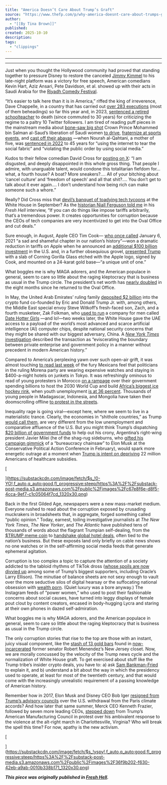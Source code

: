 ```yaml
---
title: "America Doesn’t Care About Trump’s Graft"
source: "https://www.thefp.com/p/why-america-doesnt-care-about-trumps-graft"
author:
  - "[[By Tina Brown]]"
published:
created: 2025-10-10
description:
tags:
  - "clippings"
---
```

---

---

Just when you thought the Hollywood community had proved that standing together to pressure Disney to restore the canceled [Jimmy Kimmel](https://www.thefp.com/p/jawboning-and-jimmy-kimmel-free-speech-censorship) to his late-night platform was a victory for free speech, American comedians Kevin Hart, Aziz Ansari, Pete Davidson, et al. showed up with their acts in Saudi Arabia for the [Riyadh Comedy Festival](https://www.thefp.com/p/can-you-tell-jokes-in-saudi-arabia).

“It’s easier to talk here than it is in America,” riffed the king of irreverence, Dave Chappelle, in a country that has carried out [over 283 executions](https://www.thenation.com/article/world/saudia-arabia-executions-dissent/#) (most of them beheadings) so far this year and, in 2023, [sentenced a retired schoolteacher](https://www.npr.org/2023/08/31/1196776390/saudi-arabia-man-death-sentence-tweets) to death (since commuted to 30 years) for criticizing the regime to a paltry 10 Twitter followers. I am tired of reading puff pieces in the mainstream media about [bone-saw big shot](https://www.nytimes.com/2021/02/26/us/politics/jamal-khashoggi-killing-cia-report.html) Crown Prince Mohammed bin Salman al-Saud’s liberation of Saudi women [to drive](https://www.csmonitor.com/World/Middle-East/2017/0927/Saudi-women-to-be-granted-driving-rights-in-2018), [fraternize at sports events](https://www.bbc.com/news/world-middle-east-41798481), and [cast off their abayas](https://www.dw.com/en/saudi-arabia-prince-says-women-should-decide-whether-to-wear-robes-face-veils/a-43043071) —when Nourah al-Qahtani, a mother of five, was [sentenced in 2022](https://dawnmena.org/saudi-arabia-government-sentences-woman-to-45-years-for-her-tweets/) to 45 years for “using the internet to tear the social fabric” and “violating the public order by using social media.”

Kudos to their fellow comedian David Cross for [posting on X](https://x.com/davidcrosss/status/1972766881103892618): “I am disgusted, and deeply disappointed in this whole gross thing. That people I admire, with unarguable talent, would condone this totalitarian fiefdom for... what, a fourth house? A boat? More sneakers?.... All of your bitching about ‘cancel culture’ and ‘freedom of speech’ and all that shit?.... You don’t get to talk about it ever again.... I don’t understand how being rich can make someone such a whore.”

Really? Did Cross miss that [devil’s banquet of toadying tech tycoons](https://www.wired.com/story/tech-ceos-donald-trump-white-house/#:~:text=At%20a%20White%20House%20dinner,to%20see%20on%20C%2DSPAN.) at the White House in September? As the [historian Niall Ferguson told me](https://www.thefp.com/p/niall-ferguson-and-tina-brown-discuss-our-gilded-age-fp-live) in his *Fresh Hell* interview, “If you can do things like impose tariffs arbitrarily, that’s a tremendous power. It creates opportunities for corruption because the CEOs of tech companies are very incentivized to get into the Oval Office and cut deals.”

Sure enough, in August, Apple CEO Tim Cook— [who once called](https://x.com/tim_cook/status/1346990215114551296) January 6, 2021 “a sad and shameful chapter in our nation’s history”—won a dramatic reduction in tariffs on Apple when he announced an [additional $100 billion investment](https://www.nytimes.com/2025/08/06/us/politics/trump-apple-investment.html) in the U.S. and, in a further obsequious grovel, [presented Trump](https://www.youtube.com/watch?v=j3Qbtgc9yQQ) with a slab of Corning Gorilla Glass etched with the Apple logo, signed by Cook, and mounted on a 24-karat gold base—“a unique unit of one.”

What boggles me is why MAGA adorers, and the American populace in general, seem to care so little about the raging kleptocracy that is business as usual in the Trump circle. The president’s net worth has [nearly doubled](https://finance.yahoo.com/news/trump-became-3b-richer-since-145725968.html) in the eight months since he returned to the Oval Office.

In May, the United Arab Emirates’ ruling family [deposited $2 billion](https://www.nytimes.com/2025/09/15/us/politics/trump-uae-chips-witkoff-world-liberty.html) into the crypto fund co-founded by Eric and Donald Trump Jr. with, among others, the Middle East special envoy Steve Witkoff’s fresh-faced son, Zach, and a fourth musketeer, Zak Folkman, who [used to run](https://www.nytimes.com/2024/10/07/us/politics/donald-trump-crypto-2024-campaign.html) a company for men called [Date Hotter Girls](https://datehottergirls.com/) —and lo!—two weeks later, the White House gave the UAE access to a payload of the world’s most advanced and scarce artificial intelligence (AI) computer chips, despite national security concerns that they might be shared with our biggest adversary, China. A *[New York Times](https://www.nytimes.com/2025/04/29/us/politics/trump-crypto-world-liberty-financial.html)* [investigation](https://www.nytimes.com/2025/04/29/us/politics/trump-crypto-world-liberty-financial.html) described the transaction as “eviscerating the boundary between private enterprise and government policy in a manner without precedent in modern American history.”

Compared to America’s perplexing yawn over such open-air grift, it was almost touching [to read last week](https://www.nytimes.com/2025/10/02/world/americas/mexico-morena-wealth-poor.html) of the fury Mexicans feel that politicians in the ruling Morena party are wearing expensive watches and staying in $400-a-night hotels on junkets in Tokyo. It was refreshingly ominous to read of young protesters in Morocco [on a rampage](https://www.cnn.com/2025/10/01/world/morocco-youth-protest-world-cup-spending-latam-intl) over their government spending billions to host the 2030 World Cup and build [Africa’s biggest ice hockey rink](https://nationalteamsoficehockey.com/information-regarding-the-building-of-the-largest-ice-hockey-rink-in-africa-located-in-rabat-is-outlined-below/), when youth unemployment [is at 36 percent](https://www.newstribune.com/news/2025/oct/05/gen-z-protests-shake-morocco/). Thousands of young people in Madagascar, Indonesia, and Mongolia have taken their doomscrolling offline [to protest in the streets](https://www.9news.com.au/world/gen-z-leading-protests-around-the-world-online-communities/7ef55be2-53e5-4ca7-bc68-906830f25ef2).

Inequality rage is going viral—except here, where we seem to live in a materialistic trance. Clearly, the economies in “shithole countries,” as Trump [would call them](https://www.nbcnews.com/politics/white-house/trump-referred-haiti-african-countries-shithole-nations-n836946), are very different from the low unemployment and comparative affluence of the U.S. But you might think Trump’s dispatching [$20 billion of government funds](https://www.politico.com/news/2025/09/25/trump-argentina-milei-bessent-republicans-bailout-00581449) to help out his crony, Argentina’s right-wing president Javier Milei (he of the shag-rug sideburns, who [gifted his campaign gimmick](https://apnews.com/article/musk-chainsaw-trump-doge-6568e9e0cfc42ad6cdcfd58a409eb312) of a “bureaucracy chainsaw” to Elon Musk at the Conservative Political Action Conference in February), would spark more energetic outrage at a moment when [Trump is intent on depriving](https://www.cbsnews.com/news/government-shutdown-affordable-care-act-enhanced-premium-tax-credit/) 22 million Americans of healthcare subsidies.

[

](https://substackcdn.com/image/fetch/$s_!0-YO!,f_auto,q_auto:good,fl_progressive:steep/https%3A%2F%2Fsubstack-post-media.s3.amazonaws.com%2Fpublic%2Fimages%2Fc67e8f6e-d8f5-4cca-9ef7-c1c05064f7cd_1320x30.png)

Back in the first Gilded Age, newspapers were a new mass-market medium. Everyone rushed to read about the corruption exposed by crusading muckrakers in broadsheets that, in aggregate, forged something called “public opinion.” Today, earnest, toiling investigative journalists at *The New York Times*, *The New Yorker*, and *The Atlantic* have published tens of thousands of words about the flagrant Trumpian self-dealing, from the [$TRUMP meme coin](https://www.newyorker.com/culture/infinite-scroll/how-donald-trumps-crypto-dealings-push-the-bounds-of-corruption) to [handshake global hotel deals](https://www.theatlantic.com/politics/archive/2025/07/trump-corruption-foreign-regimes/683487/), often tied to the nation’s business. But these exposés land only briefly on cable news shows no one watches or in the self-affirming social media feeds that generate ephemeral agitation.

Corruption is too complex a topic to capture the attention of a society addicted to the tabloid rhythms of TikTok dross ([whose spoils are now divvied up](https://www.cnbc.com/2025/09/25/trump-approves-tiktok-deal-through-executive-order.html#:~:text=Under%20the%20planned%20arrangement%2C%20Oracle,playing%20a%20very%20big%20part.%22) among some of Trump’s biggest supporters, including Oracle’s Larry Ellison). The minutiae of balance sheets are not sexy enough to vault over the more seductive silos of digital hearsay or the suffocating national obsession with [wealth porn](https://www.thefp.com/p/suzy-weiss-the-allure-of-hardcore-wealth-porn). (Quiet luxury was a bore anyway.) The Instagram feeds of “power women,” who used to post their fashionable concerns about social causes, have turned into leggy displays of female pout clout by content creators, encased in body-hugging Lycra and staring at their own phones in dazed self-admiration.

What boggles me is why MAGA adorers, and the American populace in general, seem to care so little about the raging kleptocracy that is business as usual in the Trump circle.

The only corruption stories that rise to the top are those with an instant, juicy visual component, like the [stash of 13 gold bars](https://newjerseymonitor.com/2024/05/16/gold-bars-in-baggies-and-cash-crammed-in-boots-prosecutors-detail-menendezs-hoarded-riches/) found in [now-incarcerated](https://www.politico.com/news/2025/06/17/former-sen-bob-menendez-reports-to-prison-for-11-year-sentence-00410312) former senator Robert Menendez’s New Jersey closet. Now, we are morally concussed by the velocity of the Trump news cycle and the normalization of White House graft. To get exercised about stuff like the Trump tribe’s insider crypto deals, you have to: a) ask [Sam Bankman-Fried](https://www.thefp.com/p/the-32-billion-crypto-scammer) to explain it, and b) understand a bit about the way in which the presidency used to operate, at least for most of the twentieth century, and that would come with the increasingly unrealistic requirement of a passing knowledge of American history.

Remember how in 2017, Elon Musk and Disney CEO Bob Iger [resigned from Trump’s advisory councils](https://www.reuters.com/article/world/musk-iger-to-quit-trump-advisory-councils-after-paris-accord-decision-idUSKBN18S6FA/) over the U.S. withdrawal from the Paris climate accords? And how later that same summer, Merck CEO Kenneth Frazier, followed by seven more leading CEOs, [stepped down](https://www.cnbc.com/2017/08/14/merck-ceo-resigns-from-trumps-american-manufacturing-council.html) from Trump’s American Manufacturing Council in protest over his ambivalent response to the violence at the alt-right march in Charlottesville, Virginia? Who will break the spell this time? For now, apathy is the new activism.

[

](https://substackcdn.com/image/fetch/$s_!yspy!,f_auto,q_auto:good,fl_progressive:steep/https%3A%2F%2Fsubstack-post-media.s3.amazonaws.com%2Fpublic%2Fimages%2F36f9b202-f630-42eb-a9ab-0010b338b171_1320x30.png)

***This piece was originally published in [Fresh Hell](https://tinabrown.substack.com/p/why-america-doesnt-care-about-trumps).***
